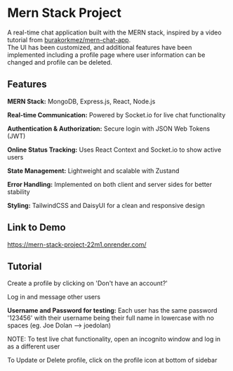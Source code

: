 # Mern Stack Project 
A real-time chat application built with the MERN stack, inspired by a video tutorial from [burakorkmez/mern-chat-app](https://github.com/burakorkmez/mern-chat-app).  
The UI has been customized, and additional features have been implemented including a profile page where user information can be changed and profile can be deleted. 
## Features 
**MERN Stack:** MongoDB, Express.js, React, Node.js

**Real-time Communication:** Powered by Socket.io for live chat functionality

**Authentication & Authorization:** Secure login with JSON Web Tokens (JWT)

**Online Status Tracking:** Uses React Context and Socket.io to show active users

**State Management:** Lightweight and scalable with Zustand

**Error Handling:** Implemented on both client and server sides for better stability

**Styling:** TailwindCSS and DaisyUI for a clean and responsive design

## Link to Demo 
https://mern-stack-project-22m1.onrender.com/ 

## Tutorial

Create a profile by clicking on 'Don't have an account?'

Log in and message other users 

**Username and Password for testing:** Each user has the same password '123456' with their username being their full name in lowercase with no spaces (eg. Joe Dolan --> joedolan) 

NOTE: To test live chat functionality, open an incognito window and log in as a different user

To Update or Delete profile, click on the profile icon at bottom of sidebar




